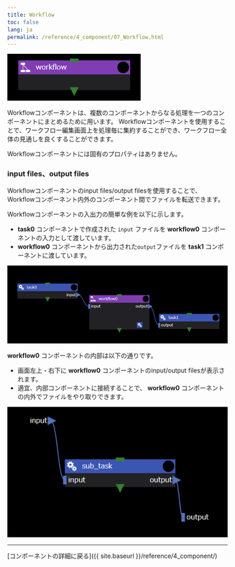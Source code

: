 ```yaml
---
title: Workflow
toc: false
lang: ja
permalink: /reference/4_component/07_Workflow.html
---
```


![img](./img/workflow.png "workflow")

Workflowコンポーネントは、複数のコンポーネントからなる処理を一つのコンポーネントにまとめるために用います。
Workflowコンポーネントを使用することで、ワークフロー編集画面上を処理毎に集約することができ、ワークフロー全体の見通しを良くすることができます。

Workflowコンポーネントには固有のプロパティはありません。

### input files、output files
Workflowコンポーネントのinput files/output filesを使用することで、Workflowコンポーネント内外のコンポーネント間でファイルを転送できます。

Workflowコンポーネントの入出力の簡単な例を以下に示します。
- __task0__ コンポーネントで作成された `input` ファイルを __workflow0__ コンポーネントの入力として渡しています。
- __workflow0__ コンポーネントから出力された`output`ファイルを __task1__ コンポーネントに渡しています。

![img](./img/workflow_io.png "workflow I/O")

__workflow0__ コンポーネントの内部は以下の通りです。
- 画面左上・右下に __workflow0__ コンポーネントのinput/output filesが表示されます。
- 適宜、内部コンポーネントに接続することで、 __workflow0__ コンポーネントの内外でファイルをやり取りできます。

![img](./img/sub_workflow.png "structure of workflow0")


--------
[コンポーネントの詳細に戻る]({{ site.baseurl }}/reference/4_component/)

